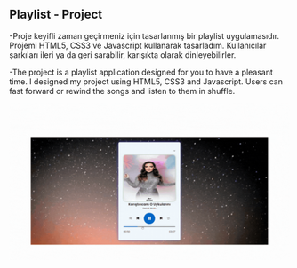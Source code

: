 ## Playlist - Project

-Proje keyifli zaman geçirmeniz için tasarlanmış bir playlist uygulamasıdır. Projemi HTML5, CSS3 ve Javascript kullanarak tasarladım. Kullanıcılar şarkıları ileri ya da geri sarabilir, karışıkta olarak dinleyebilirler. 

-The project is a playlist application designed for you to have a pleasant time. I designed my project using HTML5, CSS3 and Javascript. Users can fast forward or rewind the songs and listen to them in shuffle. 

<img src="screen.gif"/>